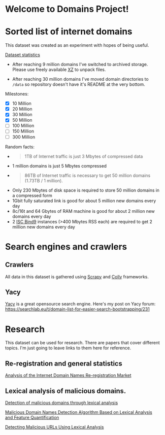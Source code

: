 Welcome to Domains Project!
==========


# Sorted list of internet domains

This dataset was created as an experiment with hopes of being useful.

[Dataset statistics](STATS.md)

- After reaching 9 million domains I've switched to archived storage.
  Please use freely available [XZ](https://tukaani.org/xz/) to unpack files.

- After reaching 30 million domains I've moved domain directories to `/data`
  so repository doesn't have it's README at the very bottom.

Milestones:
- [x] 10 Million
- [x] 20 Million
- [x] 30 Million
- [x] 50 Million
- [ ] 100 Million
- [ ] 150 Million
- [ ] 300 Million

Random facts:

- >1TB of Internet traffic is just 3 Mbytes of compressed data
- 1 million domains is just 5 Mbytes compressed
- >86TB of Internet traffic is necessary to get 50 million domains (1.73TB / 1 million).
- Only 230 Mbytes of disk space is required to store 50 million domains in a compressed form
- 1Gbit fully saturated link is good for about 5 million new domains every day
- 8c/16t and 64 Gbytes of RAM machine is good for about 2 million new domains every day
- 2 [ISC Bind9](https://www.isc.org/bind/) instances (>400 Mbytes RSS each) are required to get 2 million new domains every day

# Search engines and crawlers


## Crawlers

All data in this dataset is gathered using [Scrapy](https://scrapy.org) and [Colly](http://go-colly.org/) frameworks.


## Yacy

[Yacy](https://Yacy.net) is a great opensource search engine. Here's my post
on Yacy forum: https://searchlab.eu/t/domain-list-for-easier-search-bootstrapping/231


# Research

This dataset can be used for research. There are papers that cover different topics.
I'm just going to leave links to them here for reference.

## Re-registration and general statistics

[Analysis of the Internet Domain Names Re-registration Market](https://www.researchgate.net/publication/220307877_Analysis_of_the_Internet_Domain_Names_Re-registration_Market)

## Lexical analysis of malicious domains.

[Detection of malicious domains through lexical analysis](https://www.c-mric.com/wp-content/uploads/2018/06/Egon_Cybersecurity2018.pdf)

[Malicious Domain Names Detection Algorithm Based on Lexical Analysis and Feature Quantification](https://www.researchgate.net/publication/335742562_Malicious_Domain_Names_Detection_Algorithm_Based_on_Lexical_Analysis_and_Feature_Quantification)

[Detecting Malicious URLs Using Lexical Analysis](https://www.researchgate.net/publication/308365207_Detecting_Malicious_URLs_Using_Lexical_Analysis)
